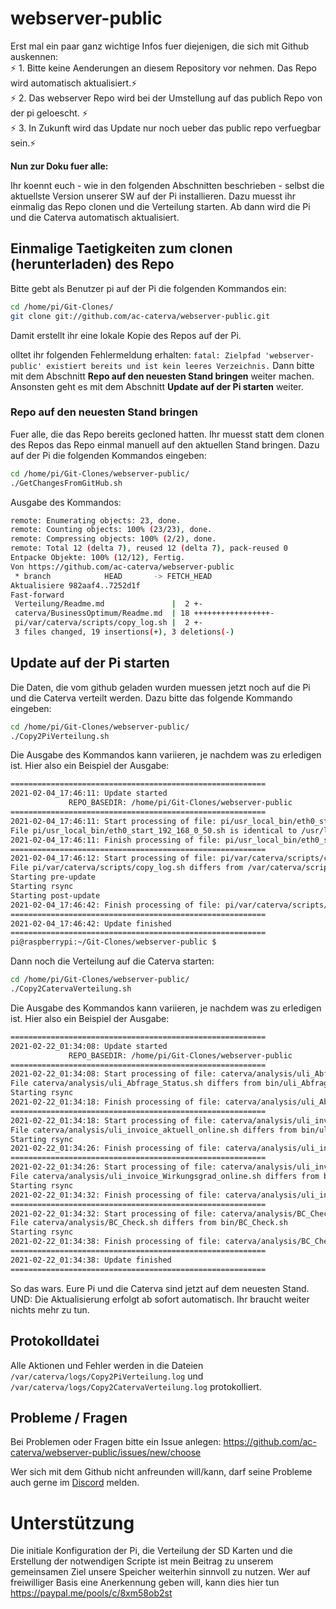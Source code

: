 # webserver-public

Erst mal ein paar ganz wichtige Infos fuer diejenigen, die sich mit Github auskennen: <br>
&#9889; 1. Bitte keine Aenderungen an diesem Repository vor nehmen. Das Repo wird automatisch aktualisiert.&#9889; <br>
&#9889; 2. Das webserver Repo wird bei der Umstellung auf das publich Repo von der pi geloescht. &#9889; <br>
&#9889; 3. In Zukunft wird das Update nur noch ueber das public repo verfuegbar sein.&#9889; 

**Nun zur Doku fuer alle:**

Ihr koennt euch - wie in den folgenden Abschnitten beschrieben -  selbst die aktuellste Version unserer SW auf der Pi installieren. Dazu muesst ihr einmalig das Repo clonen und die Verteilung starten. Ab dann wird die Pi und die Caterva automatisch aktualisiert.

## Einmalige Taetigkeiten zum clonen (herunterladen) des Repo

Bitte gebt als Benutzer pi auf der Pi die folgenden Kommandos ein:

```bash
cd /home/pi/Git-Clones/
git clone git://github.com/ac-caterva/webserver-public.git
```

Damit erstellt ihr eine lokale Kopie des Repos auf der Pi.

olltet ihr folgenden Fehlermeldung erhalten: `fatal: Zielpfad 'webserver-public' existiert bereits und ist kein leeres Verzeichnis.` Dann bitte mit dem Abschnitt **Repo auf den neuesten Stand bringen** weiter machen. Ansonsten geht es mit dem Abschnitt **Update auf der Pi starten** weiter.

### Repo auf den neuesten Stand bringen

Fuer alle, die das Repo bereits gecloned hatten. Ihr muesst statt dem clonen des Repos das Repo einmal manuell auf den aktuellen Stand bringen. 
Dazu auf der Pi die folgenden Kommandos eingeben:

```bash
cd /home/pi/Git-Clones/webserver-public/
./GetChangesFromGitHub.sh 
```

Ausgabe des Kommandos:

```bash
remote: Enumerating objects: 23, done.
remote: Counting objects: 100% (23/23), done.
remote: Compressing objects: 100% (2/2), done.
remote: Total 12 (delta 7), reused 12 (delta 7), pack-reused 0
Entpacke Objekte: 100% (12/12), Fertig.
Von https://github.com/ac-caterva/webserver-public
 * branch            HEAD       -> FETCH_HEAD
Aktualisiere 982aaf4..7252d1f
Fast-forward
 Verteilung/Readme.md               |  2 +-
 caterva/BusinessOptimum/Readme.md  | 18 +++++++++++++++++-
 pi/var/caterva/scripts/copy_log.sh |  2 +-
 3 files changed, 19 insertions(+), 3 deletions(-)
```

## Update auf der Pi starten

Die Daten, die vom github geladen wurden muessen jetzt noch auf die Pi und die Caterva verteilt werden. Dazu bitte das folgende Kommando eingeben:

```bash
cd /home/pi/Git-Clones/webserver-public/   
./Copy2PiVerteilung.sh 
```

Die Ausgabe des Kommandos kann variieren, je nachdem was zu erledigen ist. Hier also ein Beispiel der Ausgabe:

```bash
=========================================================
2021-02-04_17:46:11: Update started
             REPO_BASEDIR: /home/pi/Git-Clones/webserver-public
=========================================================
2021-02-04_17:46:11: Start processing of file: pi/usr_local_bin/eth0_start_192_168_0_50.sh
File pi/usr_local_bin/eth0_start_192_168_0_50.sh is identical to /usr/local/bin/eth0_start_192_168_0_50.sh
2021-02-04_17:46:11: Finish processing of file: pi/usr_local_bin/eth0_start_192_168_0_50.sh
=========================================================
2021-02-04_17:46:12: Start processing of file: pi/var/caterva/scripts/copy_log.sh
File pi/var/caterva/scripts/copy_log.sh differs from /var/caterva/scripts/copy_log.sh
Starting pre-update
Starting rsync
Starting post-update
2021-02-04_17:46:42: Finish processing of file: pi/var/caterva/scripts/copy_log.sh
=========================================================
2021-02-04_17:46:42: Update finished
=========================================================
pi@raspberrypi:~/Git-Clones/webserver-public $ 
```

Dann noch die Verteilung auf die Caterva starten:

```bash
cd /home/pi/Git-Clones/webserver-public/ 
./Copy2CatervaVerteilung.sh
```

Die Ausgabe des Kommandos kann variieren, je nachdem was zu erledigen ist. Hier also ein Beispiel der Ausgabe:

```bash
=========================================================
2021-02-22_01:34:08: Update started
             REPO_BASEDIR: /home/pi/Git-Clones/webserver-public
=========================================================
2021-02-22_01:34:08: Start processing of file: caterva/analysis/uli_Abfrage_Status.sh
File caterva/analysis/uli_Abfrage_Status.sh differs from bin/uli_Abfrage_Status.sh
Starting rsync
2021-02-22_01:34:18: Finish processing of file: caterva/analysis/uli_Abfrage_Status.sh
=========================================================
2021-02-22_01:34:18: Start processing of file: caterva/analysis/uli_invoice_aktuell_online.sh
File caterva/analysis/uli_invoice_aktuell_online.sh differs from bin/uli_invoice_aktuell_online.sh
Starting rsync
2021-02-22_01:34:26: Finish processing of file: caterva/analysis/uli_invoice_aktuell_online.sh
=========================================================
2021-02-22_01:34:26: Start processing of file: caterva/analysis/uli_invoice_Wirkungsgrad_online.sh
File caterva/analysis/uli_invoice_Wirkungsgrad_online.sh differs from bin/uli_invoice_Wirkungsgrad_online.sh
Starting rsync
2021-02-22_01:34:32: Finish processing of file: caterva/analysis/uli_invoice_Wirkungsgrad_online.sh
=========================================================
2021-02-22_01:34:32: Start processing of file: caterva/analysis/BC_Check.sh
File caterva/analysis/BC_Check.sh differs from bin/BC_Check.sh
Starting rsync
2021-02-22_01:34:38: Finish processing of file: caterva/analysis/BC_Check.sh
=========================================================
2021-02-22_01:34:38: Update finished
=========================================================
```

So das wars. Eure Pi und die Caterva sind jetzt auf dem neuesten Stand. UND: Die Aktualisierung erfolgt ab sofort automatisch. Ihr braucht weiter nichts mehr zu tun.

## Protokolldatei

Alle Aktionen und Fehler werden in die Dateien `/var/caterva/logs/Copy2PiVerteilung.log` und `/var/caterva/logs/Copy2CatervaVerteilung.log` protokolliert.

## Probleme / Fragen

Bei Problemen oder Fragen bitte ein Issue anlegen: https://github.com/ac-caterva/webserver-public/issues/new/choose <br>

Wer sich mit dem Github nicht anfreunden will/kann, darf seine Probleme auch gerne im [Discord](https://discord.com/channels/592654792212348928/672912964210262028) melden. 

# Unterstützung

Die initiale Konfiguration der Pi, die Verteilung der SD Karten und die Erstellung der notwendigen Scripte ist mein Beitrag zu unserem gemeinsamen Ziel unsere Speicher weiterhin sinnvoll zu nutzen. Wer auf freiwilliger Basis eine Anerkennung geben will, kann dies hier tun https://paypal.me/pools/c/8xm58ob2st 
